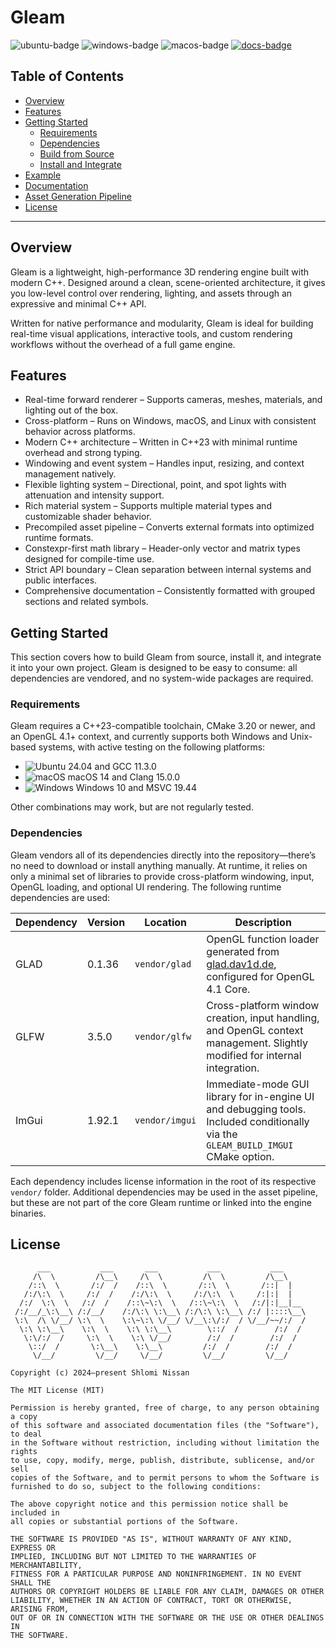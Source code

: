 # Gleam

![ubuntu-badge](https://github.com/shlomnissan/gleam/actions/workflows/ubuntu.yml/badge.svg)
![windows-badge](https://github.com/shlomnissan/gleam/actions/workflows/windows.yml/badge.svg)
![macos-badge](https://github.com/shlomnissan/gleam/actions/workflows/macos.yml/badge.svg)
[![docs-badge](https://img.shields.io/badge/docs-online-blue.svg)](https://shlomnissan.github.io/gleam/)

## Table of Contents
- [Overview](#overview)
- [Features](#features)
- [Getting Started](#getting-started)
   - [Requirements](#requirements)
   - [Dependencies](#dependencies)
   - [Build from Source]()
   - [Install and Integrate]()
- [Example]()
- [Documentation](https://shlomnissan.github.io/gleam/)
- [Asset Generation Pipeline]()
- [License](#license)

---

## Overview

Gleam is a lightweight, high-performance 3D rendering engine built with modern C++. Designed around a clean, scene-oriented architecture, it gives you low-level control over rendering, lighting, and assets through an expressive and minimal C++ API.

Written for native performance and modularity, Gleam is ideal for building real-time visual applications, interactive tools, and custom rendering workflows without the overhead of a full game engine.

## Features

- Real-time forward renderer – Supports cameras, meshes, materials, and lighting out of the box.
- Cross-platform – Runs on Windows, macOS, and Linux with consistent behavior across platforms.
- Modern C++ architecture – Written in C++23 with minimal runtime overhead and strong typing.
- Windowing and event system – Handles input, resizing, and context management natively.
- Flexible lighting system – Directional, point, and spot lights with attenuation and intensity support.
- Rich material system – Supports multiple material types and customizable shader behavior.
- Precompiled asset pipeline – Converts external formats into optimized runtime formats.
- Constexpr-first math library – Header-only vector and matrix types designed for compile-time use.
- Strict API boundary – Clean separation between internal systems and public interfaces.
- Comprehensive documentation – Consistently formatted with grouped sections and related symbols.

## Getting Started

This section covers how to build Gleam from source, install it, and integrate it into your own project. Gleam is designed to be easy to consume: all dependencies are vendored, and no system-wide packages are required.

### Requirements

Gleam requires a C++23-compatible toolchain, CMake 3.20 or newer, and an OpenGL 4.1+ context, and currently supports both Windows and Unix-based systems, with active testing on the following platforms:

- ![Ubuntu](https://raw.githubusercontent.com/EgoistDeveloper/operating-system-logos/master/src/16x16/UBT.png) 24.04 and GCC 11.3.0
- ![macOS](https://raw.githubusercontent.com/EgoistDeveloper/operating-system-logos/master/src/16x16/MAC.png) macOS 14 and Clang 15.0.0
- ![Windows](https://raw.githubusercontent.com/EgoistDeveloper/operating-system-logos/master/src/16x16/WIN.png) Windows 10 and MSVC 19.44

Other combinations may work, but are not regularly tested.

### Dependencies

Gleam vendors all of its dependencies directly into the repository—there’s no need to download or install anything manually. At runtime, it relies on only a minimal set of libraries to provide cross-platform windowing, input, OpenGL loading, and optional UI rendering. The following runtime dependencies are used:

| Dependency | Version  | Location        | Description |
|------------|----------|----------------|-------------|
| GLAD   | 0.1.36   | `vendor/glad`  | OpenGL function loader generated from [glad.dav1d.de](https://glad.dav1d.de/), configured for OpenGL 4.1 Core. |
| GLFW   | 3.5.0    | `vendor/glfw`  | Cross-platform window creation, input handling, and OpenGL context management. Slightly modified for internal integration. |
| ImGui  | 1.92.1   | `vendor/imgui` | Immediate-mode GUI library for in-engine UI and debugging tools. Included conditionally via the `GLEAM_BUILD_IMGUI` CMake option. |

Each dependency includes license information in the root of its respective `vendor/` folder. Additional dependencies may be used in the asset pipeline, but these are not part of the core Gleam runtime or linked into the engine binaries.

## License
```
      ___           ___       ___           ___           ___
     /\  \         /\__\     /\  \         /\  \         /\__\
    /::\  \       /:/  /    /::\  \       /::\  \       /::|  |
   /:/\:\  \     /:/  /    /:/\:\  \     /:/\:\  \     /:|:|  |
  /:/  \:\  \   /:/  /    /::\~\:\  \   /::\~\:\  \   /:/|:|__|__
 /:/__/_\:\__\ /:/__/    /:/\:\ \:\__\ /:/\:\ \:\__\ /:/ |::::\__\
 \:\  /\ \/__/ \:\  \    \:\~\:\ \/__/ \/__\:\/:/  / \/__/~~/:/  /
  \:\ \:\__\    \:\  \    \:\ \:\__\        \::/  /        /:/  /
   \:\/:/  /     \:\  \    \:\ \/__/        /:/  /        /:/  /
    \::/  /       \:\__\    \:\__\         /:/  /        /:/  /
     \/__/         \/__/     \/__/         \/__/         \/__/

Copyright (c) 2024–present Shlomi Nissan

The MIT License (MIT)

Permission is hereby granted, free of charge, to any person obtaining a copy
of this software and associated documentation files (the "Software"), to deal
in the Software without restriction, including without limitation the rights
to use, copy, modify, merge, publish, distribute, sublicense, and/or sell
copies of the Software, and to permit persons to whom the Software is
furnished to do so, subject to the following conditions:

The above copyright notice and this permission notice shall be included in
all copies or substantial portions of the Software.

THE SOFTWARE IS PROVIDED "AS IS", WITHOUT WARRANTY OF ANY KIND, EXPRESS OR
IMPLIED, INCLUDING BUT NOT LIMITED TO THE WARRANTIES OF MERCHANTABILITY,
FITNESS FOR A PARTICULAR PURPOSE AND NONINFRINGEMENT. IN NO EVENT SHALL THE
AUTHORS OR COPYRIGHT HOLDERS BE LIABLE FOR ANY CLAIM, DAMAGES OR OTHER
LIABILITY, WHETHER IN AN ACTION OF CONTRACT, TORT OR OTHERWISE, ARISING FROM,
OUT OF OR IN CONNECTION WITH THE SOFTWARE OR THE USE OR OTHER DEALINGS IN
THE SOFTWARE.
```
